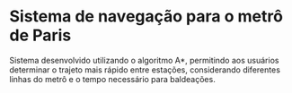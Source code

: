# Sistema de navegação para o metrô de Paris
Sistema desenvolvido utilizando o algoritmo A*, permitindo aos usuários determinar o trajeto mais rápido entre estações, considerando diferentes linhas do metrô e o tempo necessário para baldeações.
